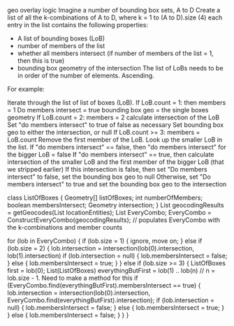 geo overlay logic
Imagine a number of bounding box sets, A to D
Create a list of all the k-combinations of A to D, where k = 1 to (A to D).size (4)
each entry in the list contains the following properties:
* A list of bounding boxes (LoB)
* number of members of the list
* whether all members intersect (if number of members of the list = 1, then this is true)
* bounding box geometry of the intersection
The list of LoBs needs to be in order of the number of elements. Ascending.

For example:
<Insert example here>

Iterate through the list of list of boxes (LoB).
    If LoB.count = 1:
        then members = 1
        Do members intersect = true
        bounding box geo = the single boxes geometry
    If LoB.count = 2:
        members = 2
        calculate intersection of the LoB
        Set "do members intersect" to true of false as necessary
        Set bounding box geo to either the intersection, or null
    If LoB.count >= 3:
        members = LoB.count
        Remove the first member of the LoB. Look up the smaller LoB in the list.
        If "do members intersect" == false, then "do members intersect" for the bigger LoB = false
        If "do members intersect" == true, then calculate intersection of the smaller LoB and the first member of the bigger LoB (that we stripped earlier)
        If this intersection is false, then set "Do members intersect" to false, set the bounding box geo to null
        Otherwise, set "Do members intersect" to true and set the bounding box geo to the intersection

class ListOfBoxes {
    Geometry[] listOfBoxes;
    int numberOfMembers;
    boolean membersIntersect;
    Geometry intersection;
}
List<Geometry> geocodingResults = getGeocodes(List<String> locationEntities);
List<ListOfBoxes> EveryCombo;
EveryCombo = ConstructEveryCombo(geocodingResults); // populates EveryCombo with the k-combinations and member counts

for (lob in EveryCombo) {
    if (lob.size = 1) {
        ignore, move on;
    } else if (lob.size = 2) {
        lob.intersection = intersection(lob(0).intersection, lob(1).intersection)
        if (lob.intersection = null) {
            lob.membersIntersect = false;
        } else {
            lob.membersIntersect = true;
        }
    } else if (lob.size >= 3) {
        ListOfBoxes first = lob(0);
        List(ListOfBoxes) everythingButFirst = lob(1) .. lob(n) // n = lob.size - 1. Need to make a method for this
        if (EveryCombo.find(everythingButFirst).membersIntersect == true) {
            lob.intersection = intersection(lob(0).intersection, EveryCombo.find(everythingButFirst).intersection);
            if (lob.intersection = null) {
                lob.membersIntersect = false;
            } else {
                lob.membersIntersect = true;
            }
        } else {
            lob.membersIntersect = false;
        }
    }
}
    
